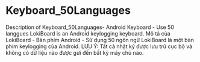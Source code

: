 # Keyboard_50Languages
Description of Keyboard_50Languages- Android Keyboard - Use 50 langgues  LokiBoard is an Android keylogging keyboard. Mô tả của LokiBoard - Bàn phím Android - Sử dụng 50 ngôn ngữ LokiBoard là một bàn phím keylogging của Android. LƯU Ý: Tất cả nhật ký được lưu trữ cục bộ và không có dữ liệu nào được gửi đến bất kỳ máy chủ nào. 
